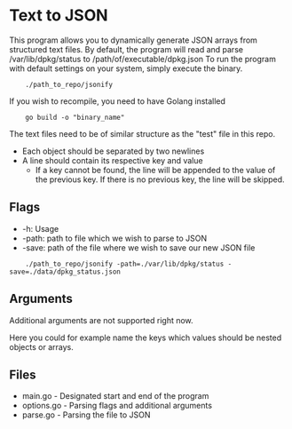 # Text to JSON

This program allows you to dynamically generate JSON arrays from structured text files.
By default, the program will read and parse /var/lib/dpkg/status to /path/of/executable/dpkg.json
To run the program with default settings on your system, simply execute the binary.
```console
	./path_to_repo/jsonify
```

If you wish to recompile, you need to have Golang installed
```console
	go build -o "binary_name"
```

The text files need to be of similar structure as the "test" file in this repo.
*	Each object should be separated by two newlines
*	A line should contain its respective key and value
	*	If a key cannot be found, the line will be appended to the value of the previous key. If there is no previous key, the line will be skipped.

## Flags
*	-h: Usage
*	-path: path to file which we wish to parse to JSON
*	-save: path of the file where we wish to save our new JSON file
```console
	./path_to_repo/jsonify -path=./var/lib/dpkg/status -save=./data/dpkg_status.json
```

## Arguments
Additional arguments are not supported right now.

Here you could for example name the keys which values should be nested objects or arrays.

## Files
*	main.go	-	Designated start and end of the program
*	options.go	-	Parsing flags and additional arguments
*	parse.go	-	Parsing the file to JSON